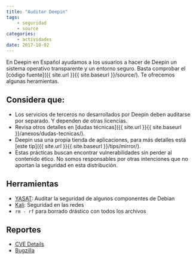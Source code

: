 ```yaml
---
title: "Auditar Deepin"
tags:
    - seguridad
    - source
categories:
    - actividades
date: 2017-10-02
---
```


En Deepin en Español ayudamos a los usuarios a hacer de Deepin un sistema operativo transparente y un entorno seguro. Basta comprobar el [código fuente]({{ site.url }}{{ site.baseurl }}/source/). Te ofrecemos algunas heramientas.

## Considera que:
* Los servicios de terceros no desarrollados por Deepin deben auditarse por separado. Y dependen de otras licencias.
* Revisa otros detalles en [dudas técnicas]({{ site.url }}{{ site.baseurl }}/anexos/dudas-tecnicas/).
* Deepin usa una propia tienda de aplicaciones, para más detalles está [este tip]({{ site.url }}{{ site.baseurl }}/tips/mirror/).
* Estas prácticas buscan encontrar vulnerabilidades sin perder al contenido ético. No somos responsables por otras intenciones que no aportan la seguridad en esta distribución.

## Herramientas
* [YASAT](https://github.com/montjoie/yasat): Auditar la seguridad de algunos componentes de Debian
* [Kali](https://www.kali.org/): Seguridad en las redes
* `rm - rf` para borrado drástico con todos los archivos

## Reportes
* [CVE Details](http://www.cvedetails.com/vulnerability-list/vendor_id-16338/Deepin.html)
* [Bugzilla](https://bugzilla.deepin.io/)
